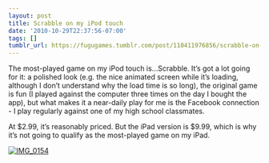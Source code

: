 ```yaml
---
layout: post
title: Scrabble on my iPod touch
date: '2010-10-29T22:37:56-07:00'
tags: []
tumblr_url: https://fugugames.tumblr.com/post/110411976856/scrabble-on-my-ipod-touch
---
```

The most-played game on my iPod touch is…Scrabble. It’s got a lot going for it: a polished look (e.g. the nice animated screen while it’s loading, although I don’t understand why the load time is so long), the original game is fun (I played against the computer three times on the day I bought the app), but what makes it a near-daily play for me is the Facebook connection - I play regularly against one of my high school classmates.

At $2.99, it’s reasonably priced. But the iPad version is $9.99, which is why it’s not going to qualify as the most-played game on my iPad.

[![](http://itshardtofondlepenguins.com/wp-content/uploads/2010/10/IMG_01541.png "IMG\_0154")](http://itshardtofondlepenguins.com/wp-content/uploads/2010/10/IMG_01541.png)

